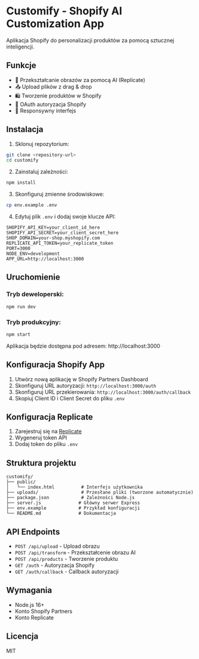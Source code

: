 # Customify - Shopify AI Customization App

Aplikacja Shopify do personalizacji produktów za pomocą sztucznej inteligencji.

## Funkcje

- 🎨 Przekształcanie obrazów za pomocą AI (Replicate)
- 📤 Upload plików z drag & drop
- 🛍️ Tworzenie produktów w Shopify
- 🔐 OAuth autoryzacja Shopify
- 📱 Responsywny interfejs

## Instalacja

1. Sklonuj repozytorium:
```bash
git clone <repository-url>
cd customify
```

2. Zainstaluj zależności:
```bash
npm install
```

3. Skonfiguruj zmienne środowiskowe:
```bash
cp env.example .env
```

4. Edytuj plik `.env` i dodaj swoje klucze API:
```
SHOPIFY_API_KEY=your_client_id_here
SHOPIFY_API_SECRET=your_client_secret_here
SHOP_DOMAIN=your-shop.myshopify.com
REPLICATE_API_TOKEN=your_replicate_token
PORT=3000
NODE_ENV=development
APP_URL=http://localhost:3000
```

## Uruchomienie

### Tryb deweloperski:
```bash
npm run dev
```

### Tryb produkcyjny:
```bash
npm start
```

Aplikacja będzie dostępna pod adresem: http://localhost:3000

## Konfiguracja Shopify App

1. Utwórz nową aplikację w Shopify Partners Dashboard
2. Skonfiguruj URL autoryzacji: `http://localhost:3000/auth`
3. Skonfiguruj URL przekierowania: `http://localhost:3000/auth/callback`
4. Skopiuj Client ID i Client Secret do pliku `.env`

## Konfiguracja Replicate

1. Zarejestruj się na [Replicate](https://replicate.com)
2. Wygeneruj token API
3. Dodaj token do pliku `.env`

## Struktura projektu

```
customify/
├── public/
│   └── index.html          # Interfejs użytkownika
├── uploads/                # Przesłane pliki (tworzone automatycznie)
├── package.json            # Zależności Node.js
├── server.js              # Główny serwer Express
├── env.example            # Przykład konfiguracji
└── README.md              # Dokumentacja
```

## API Endpoints

- `POST /api/upload` - Upload obrazu
- `POST /api/transform` - Przekształcenie obrazu AI
- `POST /api/products` - Tworzenie produktu
- `GET /auth` - Autoryzacja Shopify
- `GET /auth/callback` - Callback autoryzacji

## Wymagania

- Node.js 16+
- Konto Shopify Partners
- Konto Replicate

## Licencja

MIT
